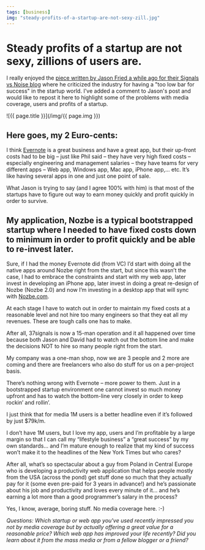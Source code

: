 ```yaml
---
tags: [business]
img: "steady-profits-of-a-startup-are-not-sexy-zill.jpg"
---
```


# Steady profits of a startup are not sexy, zillions of users are.


I really enjoyed the [piece written by Jason Fried a while ago for their Signals vs Noise blog](http://37signals.com/svn/posts/1890-the-bar-for-success-in-our-industry-is-too-low) where he criticized the industry for having a "too low bar for success" in the startup world. I've added a comment to Jason's post and would like to repost it here to highlight some of the problems with media coverage, users and profits of a startup.

<!--More-->

![{{ page.title }}](/img/{{ page.img }})

## Here goes, my 2 Euro-cents:

I think [Evernote](http://www.evernote.com) is a great business and have a great app, but their up-front costs had to be big – just like Phil said – they have very high fixed costs – especially engineering and management salaries – they have teams for very different apps – Web app, Windows app, Mac app, iPhone app,... etc. It’s like having several apps in one and just one point of sale.

What Jason is trying to say (and I agree 100% with him) is that most of the startups have to figure out way to earn money quickly and profit quickly in order to survive.

## My application, Nozbe is a typical bootstrapped startup where I needed to have fixed costs down to minimum in order to profit quickly and be able to re-invest later.

Sure, if I had the money Evernote did (from VC) I’d start with doing all the native apps around Nozbe right from the start, but since this wasn’t the case, I had to embrace the constraints and start with my web app, later invest in developing an iPhone app, later invest in doing a great re-design of Nozbe (Nozbe 2.0) and now I’m investing in a desktop app that will sync with [Nozbe.com][n].

At each stage I have to watch out in order to maintain my fixed costs at a reasonable level and not hire too many engineers so that they eat all my revenues. These are tough calls one has to make.

After all, 37signals is now a 15-man operation and it all happened over time because both Jason and David had to watch out the bottom line and make the decisions NOT to hire so many people right from the start.

My company was a one-man shop, now we are 3 people and 2 more are coming and there are freelancers who also do stuff for us on a per-project basis.

There’s nothing wrong with Evernote – more power to them. Just in a bootstrapped startup environment one cannot invest so much money upfront and has to watch the bottom-line very closely in order to keep rockin’ and rollin’.

I just think that for media 1M users is a better headline even if it’s followed by just $79k/m.

I don’t have 1M users, but I love my app, users and I’m profitable by a large margin so that I can call my “lifestyle business” a “great success” by my own standards… and I’m mature enough to realize that my kind of success won’t make it to the headlines of the New York Times but who cares?

After all, what’s so spectacular about a guy from Poland in Central Europe who is developing a productivity web application that helps people mostly from the USA (across the pond) get stuff done so much that they actually pay for it (some even pre-paid for 3 years in advance!) and he’s passionate about his job and productivity and loves every minute of it… and he’s earning a lot more than a good programmer’s salary in the process?

Yes, I know, average, boring stuff. No media coverage here. :-)

_Questions:_ _Which startup or web app you've used recently impressed you not by media coverage but by actually offering a great value for a reasonable price? Which web app has improved your life recently? Did you learn about it from the mass media or from a fellow blogger or a friend?_



[n]: https://michael.gratis/nozbe